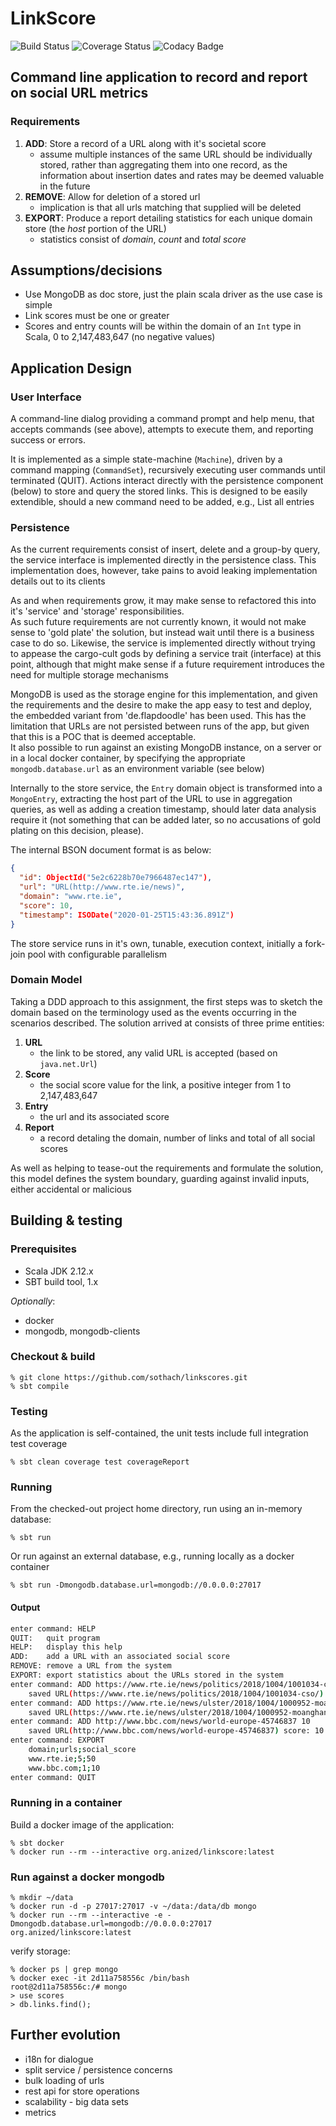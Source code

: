 # LinkScore

![Build Status](https://travis-ci.org/sothach/linkscores.svg?branch=master)
![Coverage Status](https://coveralls.io/repos/github/sothach/linkscores/badge.svg?branch=master)
![Codacy Badge](https://api.codacy.com/project/badge/Grade/b4025f317a524af9966e4ef063580ad8)

## Command line application to record and report on social URL metrics
### Requirements
1. __ADD__: Store a record of a URL along with it's societal score
    - assume multiple instances of the same URL should be individually stored, rather than aggregating them into
    one record, as the information about insertion dates and rates may be deemed valuable in the future
1. __REMOVE__: Allow for deletion of a stored url
    - implication is that all urls matching that supplied will be deleted
1. __EXPORT__: Produce a report detailing statistics for each unique domain store (the *host* portion of the URL)
    - statistics consist of _domain_, _count_ and _total score_ 

## Assumptions/decisions

*  Use MongoDB as doc store, just the plain scala driver as the use case is simple
*  Link scores must be one or greater
*  Scores and entry counts will be within the domain of an `Int` type in Scala, 0 to 2,147,483,647 (no negative values)

## Application Design
### User Interface
A command-line dialog providing a command prompt and help menu, that accepts commands (see above), attempts to execute
them, and reporting success or errors.

It is implemented as a simple state-machine (`Machine`), driven by a command mapping (`CommandSet`), recursively 
executing user commands until terminated (QUIT).  Actions interact directly with the persistence component (below)
to store and query the stored links.  This is designed to be easily extendible, should a new command need to be added,
e.g., List all entries

### Persistence
As the current requirements consist of insert, delete and a group-by query, the service interface is implemented 
directly in the persistence class.  This implementation does, however, take pains to avoid leaking implementation 
details out to its clients

As and when requirements grow, it may make sense to refactored this into it's 'service' and 'storage' responsibilities.  
As such future requirements are not currently known, it would not make sense to 'gold plate' the solution, but instead 
wait until there is a business case to do so.  Likewise, the service is implemented directly without trying to appease
the cargo-cult gods by defining a service trait (interface) at this point, although that might make sense if a future 
requirement introduces the need for multiple storage mechanisms

MongoDB is used as the storage engine for this implementation, and given the requirements and the desire to make
the app easy to test and deploy, the embedded variant from 'de.flapdoodle' has been used.  This has the limitation
that URLs are not persisted between runs of the app, but given that this is a POC that is deemed acceptable.  
It also possible to run against an existing MongoDB instance, on a server or in a local docker container, by 
specifying the appropriate `mongodb.database.url` as an environment variable (see below)

Internally to the store service, the `Entry` domain object is transformed into a `MongoEntry`, extracting the host
part of the URL to use in aggregation queries, as well as adding a creation timestamp, should later data analysis
require it (not something that can be added later, so no accusations of gold plating on this decision, please).

The internal BSON document format is as below:
```json
{
  "id": ObjectId("5e2c6228b70e7966487ec147"),
  "url": "URL(http://www.rte.ie/news)",
  "domain": "www.rte.ie",
  "score": 10,
  "timestamp": ISODate("2020-01-25T15:43:36.891Z")
}
```

The store service runs in it's own, tunable, execution context, initially a fork-join pool with configurable parallelism

### Domain Model
Taking a DDD approach to this assignment, the first steps was to sketch the domain based on the terminology used
as the events occurring in the scenarios described.  The solution arrived at consists of three prime entities:
1. __URL__
    - the link to be stored, any valid URL is accepted (based on `java.net.Url`)
1. __Score__
    - the social score value for the link, a positive integer from 1 to 2,147,483,647 
1. __Entry__
    - the url and its associated score
1. __Report__
    - a record detaling the domain, number of links and total of all social scores

As well as helping to tease-out the requirements and formulate the solution, this model defines the system boundary, 
guarding against invalid inputs, either accidental or malicious

## Building & testing
### Prerequisites
*  Scala JDK 2.12.x
*  SBT build tool, 1.x

_Optionally_:
*  docker
*  mongodb, mongodb-clients

### Checkout & build
    % git clone https://github.com/sothach/linkscores.git
    % sbt compile

### Testing
As the application is self-contained, the unit tests include full integration test coverage

    % sbt clean coverage test coverageReport
    
### Running    
From the checked-out project home directory, run using an in-memory database:

    % sbt run
    
Or run against an external database, e.g., running locally as a docker container 
    
    % sbt run -Dmongodb.database.url=mongodb://0.0.0.0:27017
    
#### Output
```bash
enter command: HELP
QUIT:	quit program
HELP:	display this help
ADD:	add a URL with an associated social score
REMOVE:	remove a URL from the system
EXPORT:	export statistics about the URLs stored in the system
enter command: ADD https://www.rte.ie/news/politics/2018/1004/1001034-cso/ 20
	saved URL(https://www.rte.ie/news/politics/2018/1004/1001034-cso/) score: 20
enter command: ADD https://www.rte.ie/news/ulster/2018/1004/1000952-moanghan-mine/ 30
	saved URL(https://www.rte.ie/news/ulster/2018/1004/1000952-moanghan-mine/) score: 30
enter command: ADD http://www.bbc.com/news/world-europe-45746837 10
	saved URL(http://www.bbc.com/news/world-europe-45746837) score: 10
enter command: EXPORT
	domain;urls;social_score
	www.rte.ie;5;50
	www.bbc.com;1;10
enter command: QUIT
```    
    
### Running in a container
Build a docker image of the application:

    % sbt docker
    % docker run --rm --interactive org.anized/linkscore:latest
    
### Run against a docker mongodb
    % mkdir ~/data
    % docker run -d -p 27017:27017 -v ~/data:/data/db mongo
    % docker run --rm --interactive -e -Dmongodb.database.url=mongodb://0.0.0.0:27017 org.anized/linkscore:latest
    
verify storage:

    % docker ps | grep mongo
    % docker exec -it 2d11a758556c /bin/bash 
    root@2d11a758556c:/# mongo
    > use scores
    > db.links.find();
    
## Further evolution
*  i18n for dialogue
*  split service / persistence concerns
*  bulk loading of urls
*  rest api for store operations
*  scalability - big data sets
*  metrics
